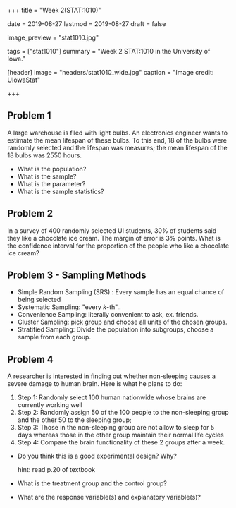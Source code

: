 +++
title = "Week 2(STAT:1010)"

date = 2019-08-27
lastmod = 2019-08-27
draft = false

image_preview = "stat1010.jpg"

tags = ["stat1010"]
summary = "Week 2 STAT:1010 in the University of Iowa."

[header]
image = "headers/stat1010_wide.jpg"
caption = "Image credit: [UIowaStat](https://stat.uiowa.edu/)"

+++


## Problem 1

A large warehouse is flled with light bulbs. An electronics engineer wants to estimate the mean lifespan of these bulbs. To this end, 18 of the bulbs were randomly selected and the lifespan was measures; the mean lifespan of the 18 bulbs was 2550 hours.

- What is the population?
- What is the sample?
- What is the parameter?
- What is the sample statistics?

## Problem 2

In a survey of 400 randomly selected UI students, 30% of students said they like a chocolate ice cream. The margin of error is 3% points. What is the confidence interval for the proportion of the people who like a chocolate ice cream?

## Problem 3 - Sampling Methods

- Simple Random Sampling (SRS) : Every sample has an equal chance of being selected
- Systematic Sampling: "every *k*-th"..
- Convenience Sampling: literally convenient to ask, ex. friends.
- Cluster Sampling: pick group and choose all units of the chosen groups.
- Stratified Sampling: Divide the population into subgroups, choose a sample from each group.

## Problem 4

A researcher is interested in finding out whether non-sleeping causes a severe damage to human brain. Here is what he plans to do:

1. Step 1: Randomly select 100 human nationwide whose brains are currently working well
1. Step 2: Randomly assign 50 of the 100 people to the non-sleeping group and the other 50 to the sleeping group;
1. Step 3: Those in the non-sleeping group are not allow to sleep for 5 days whereas those in the other group maintain their normal life cycles
1. Step 4: Compare the brain functionality of these 2 groups after a week.

- Do you think this is a good experimental design? Why?

    hint: read p.20 of textbook

- What is the treatment group and the control group?
- What are the response variable(s) and explanatory variable(s)?

